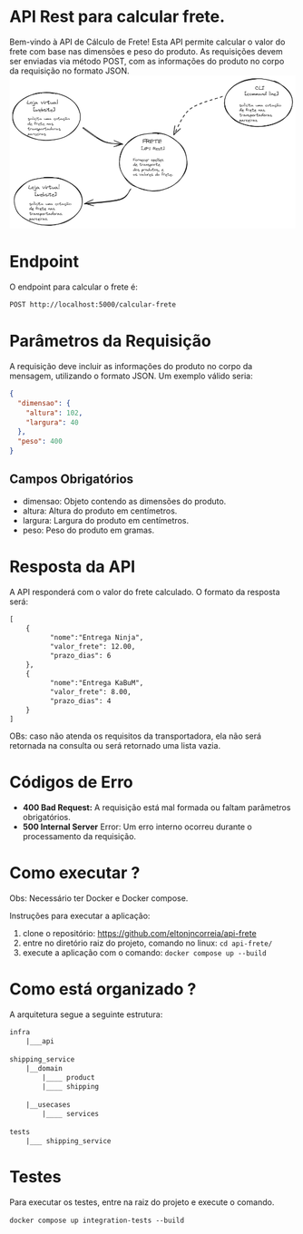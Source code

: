 # API Rest para calcular frete.

Bem-vindo à API de Cálculo de Frete! Esta API permite calcular o valor do frete com base nas dimensões e peso do
produto. As requisições devem ser enviadas via método POST, com as informações do produto no corpo da requisição no
formato JSON.
![architecture](/arch.png)

# Endpoint

O endpoint para calcular o frete é:

```bash
POST http://localhost:5000/calcular-frete
```

# Parâmetros da Requisição

A requisição deve incluir as informações do produto no corpo da mensagem, utilizando o formato JSON. Um exemplo válido
seria:

```json
{
  "dimensao": {
    "altura": 102,
    "largura": 40
  },
  "peso": 400
}
```

## Campos Obrigatórios

- dimensao: Objeto contendo as dimensões do produto.
- altura: Altura do produto em centímetros.
- largura: Largura do produto em centímetros.
- peso: Peso do produto em gramas.

# Resposta da API

A API responderá com o valor do frete calculado. O formato da resposta será:

```
[
	{
          "nome":"Entrega Ninja",
    	  "valor_frete": 12.00,
    	  "prazo_dias": 6
	},
	{
    	  "nome":"Entrega KaBuM",
    	  "valor_frete": 8.00,
    	  "prazo_dias": 4
	}
]
```

OBs: caso não atenda os requisitos da transportadora, ela não será retornada na consulta ou será retornado uma lista vazia.


# Códigos de Erro
- **400 Bad Request:** A requisição está mal formada ou faltam parâmetros obrigatórios.
- **500 Internal Server** Error: Um erro interno ocorreu durante o processamento da requisição.


# Como executar ?

Obs: Necessário ter Docker e Docker compose.

Instruções para executar a aplicação:

1. clone o repositório: https://github.com/eltonjncorreia/api-frete
2. entre no diretório raiz do projeto, comando no linux: `cd api-frete/`
3. execute a aplicação com o comando: `docker compose up --build`


# Como está organizado ?

A arquitetura segue a seguinte estrutura:

    infra
        |___api

    shipping_service
        |__domain
            |____ product
            |____ shipping

        |__usecases
            |____ services

    tests
        |___ shipping_service

# Testes

Para executar os testes, entre na raiz do projeto e execute o comando.

`docker compose up integration-tests --build`